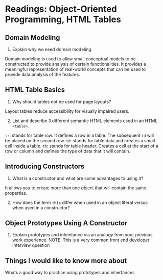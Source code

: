 # Readings: Object-Oriented Programming, HTML Tables

## Domain Modeling

1. Explain why we need domain modeling.

Domain modeling is used to allow small conceptual models to be constructed to provide analysis of certain functionalities. It provides a meaningful
representation of real-world concepts that can be used to provide data analysis of the features.

## HTML Table Basics

1. Why should tables not be used for page layouts?

Layout tables reduce accessibility for visually impaired users.

2. List and describe 3 different semantic HTML elements used in an HTML `<table>`.

`tr`: stands for table row. It defines a row in a table. The subsequent `td` will be placed on the second row.
`td`: stands for table data and creates a small cell inside a table. 
`th`: stands for table header. Creates a cell at the start of a row or column and defines the type of data that it will contain.


## Introducing Constructors

1. What is a constructor and what are some advantages to using it?

It allows you to create more than one object that will contain the same properties.

2. How does the term `this` differ when used in an object literal versus when used in a constructor?



## Object Prototypes Using A Constructor

1. Explain prototypes and inheritance via an analogy from your previous work experience.
NOTE: This is a very common front end developer interview question



## Things I would like to know more about

Whats a good way to practice using prototypes and inhertances
